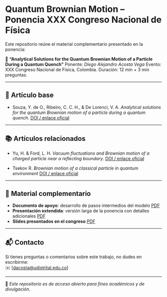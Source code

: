 # Quantum Brownian Motion – Ponencia XXX Congreso Nacional de Física

Este repositorio reúne el material complementario presentado en la ponencia:

📌 **“Analytical Solutions for the Quantum Brownian Motion of a Particle During a Quantum Quench”**
Ponente: *Diego Alejandro Acosta Vega*
Evento: XXX Congreso Nacional de Física, Colombia.
Duración: 12 min + 3 min preguntas.

---

## 📄 Artículo base
- Souza, Y. de O., Ribeiro, C. C. H., & De Lorenci, V. A.
  *Analytical solutions for the quantum Brownian motion of a particle during a quantum quench*.
  [DOI / enlace oficial](https://doi.org/10.48550/arXiv.2501.16611)

---

## 📚 Artículos relacionados
- Yu, H. & Ford, L. H.
  *Vacuum fluctuations and Brownian motion of a charged particle near a reflecting boundary*.
  [DOI / enlace oficial](https://doi.org/10.1103/PhysRevD.70.065009)

- Tsekov R.
  *Brownian motion of a classical particle in quantum environment*
  [DOI / enlace oficial](https://doi.org/10.1016/j.physleta.2017.06.037)

---

## 📝 Material complementario
- **Documento de apoyo**: desarrollo de pasos intermedios del modelo [PDF](./docs/pasos_intermedios.pdf)  
- **Presentación extendida**: versión larga de la ponencia con detalles adicionales [PDF](./slides/presentacion_extend.pdf)  
- **Slides presentados en el congreso** [PDF](./slides/ponencia_congreso.pdf)

---

## 📬 Contacto
Si tienes preguntas o comentarios sobre este trabajo, no dudes en escribirme:  
✉️ [dacosta@udistrital.edu.co]

---

🔗 *Este repositorio es de acceso abierto para fines académicos y de divulgación.*

